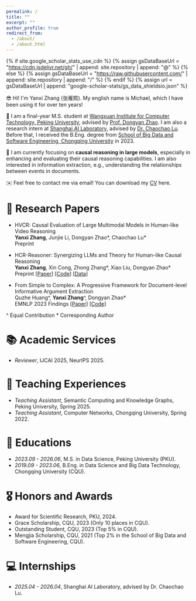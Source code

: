 ```yaml
---
permalink: /
title: ""
excerpt: ""
author_profile: true
redirect_from: 
  - /about/
  - /about.html
---
```


{% if site.google_scholar_stats_use_cdn %}
{% assign gsDataBaseUrl = "https://cdn.jsdelivr.net/gh/" | append: site.repository | append: "@" %}
{% else %}
{% assign gsDataBaseUrl = "https://raw.githubusercontent.com/" | append: site.repository | append: "/" %}
{% endif %}
{% assign url = gsDataBaseUrl | append: "google-scholar-stats/gs_data_shieldsio.json" %}

<span class='anchor' id='about-me'></span>

😎 Hi! I'm Yanxi Zhang (张雁熙). My english name is Michael, which I have been using it for over ten years! 

🌱 I am a final-year M.S. student at [Wangxuan Institute for Computer Technology, Peking University](https://www.icst.pku.edu.cn/), advised by [Prof. Dongyan Zhao](https://www.wict.pku.edu.cn/zhaodongyan/en/). I am also a research intern at [Shanghai AI Laboratory](https://www.shlab.org.cn/), advised by [Dr. Chaochao Lu](https://causallu.com/). Before that, I received the B.Eng. degree from [School of Big Data and Software Engineering, Chongqing University](http://www.cse.cqu.edu.cn/) in 2023.

🍃 I am currently focusing on **causal reasoning in large models**, especially in enhancing and evaluating their causal reasoning capabilities. I am also interested in information extraction, e.g., understanding the relationships between events in documents.

✉️ Feel free to contact me via email! You can download my [CV](https://drive.google.com/file/d/1smeUclYYTFT4OGDi5tAEzFDT5Hn70ZE8/view?usp=sharing) here.


# 📝 Research Papers

- HVCR: Causal Evaluation of Large Multimodal Models in Human-like Video Reasoning \
  **Yanxi Zhang**, Junjie Li, Dongyan Zhao\*, Chaochao Lu\* \
  Preprint

- HCR-Reasoner: Synergizing LLMs and Theory for Human-like Causal Reasoning \
  **Yanxi Zhang**, Xin Cong, Zhong Zhang\*, Xiao Liu, Dongyan Zhao\* \
  Preprint [[Paper](https://arxiv.org/abs/2505.08750)] [[Code](https://github.com/zhangyx0417/ac_reason)] [[Data](https://huggingface.co/datasets/zhangyx2001/AC-Bench)]

- From Simple to Complex: A Progressive Framework for Document-level Informative Argument Extraction \
  Quzhe Huang^, **Yanxi Zhang**^, Dongyan Zhao\* \
  EMNLP 2023 Findings [[Paper](https://aclanthology.org/2023.findings-emnlp.408/)] [[Code](https://github.com/zhangyx0417/simple_to_complex)]

^ Equal Contribution \* Corresponding Author

# 📚 Academic Services
- *Reviewer*, IJCAI 2025, NeurIPS 2025.


# 📐 Teaching Experiences
- *Teaching Assistant*, Semantic Computing and Knowledge Graphs, Peking University, Spring 2025.
- *Teaching Assistant*, Computer Networks, Chongqing University, Spring 2022.


# 📖 Educations
- *2023.09 - 2026.06*, M.S. in Data Science, Peking University (PKU).
- *2019.09 - 2023.06*, B.Eng. in Data Science and Big Data Technology, Chongqing University (CQU).


# 🎖 Honors and Awards
- Award for Scientific Research, PKU, 2024.
- Grace Scholarship, CQU, 2023 (Only 10 places in CQU).
- Outstanding Student, CQU, 2023 (Top 5% in CQU).
- Mengjia Scholarship, CQU, 2021 (Top 2% in the School of Big Data and Software Engineering, CQU).


# 💻 Internships
- *2025.04 - 2026.04*, Shanghai AI Laboratory, advised by Dr. Chaochao Lu.
